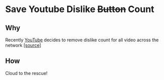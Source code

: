 # Save Youtube Dislike ~~Button~~ Count

## Why

Recently [YouTube](https://youtube.com) decides to remove dislike count for all video across the network [[source]](https://blog.youtube/news-and-events/update-to-youtube/)

## How

Cloud to the rescue!
